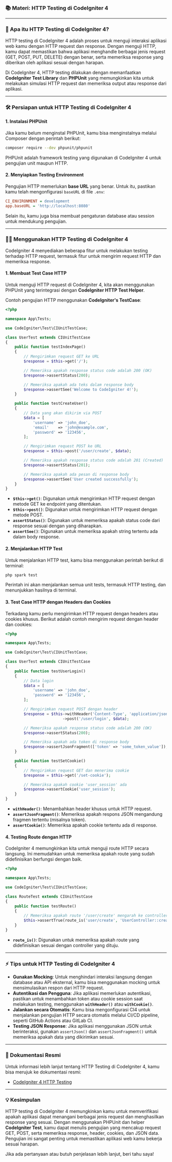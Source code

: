 ### 📚 Materi: HTTP Testing di CodeIgniter 4

---

### 🔰 Apa itu HTTP Testing di CodeIgniter 4?

HTTP testing di CodeIgniter 4 adalah proses untuk menguji interaksi aplikasi web kamu dengan HTTP request dan response. Dengan menguji HTTP, kamu dapat memastikan bahwa aplikasi menghandle berbagai jenis request (GET, POST, PUT, DELETE) dengan benar, serta memeriksa response yang diberikan oleh aplikasi sesuai dengan harapan.

Di CodeIgniter 4, HTTP testing dilakukan dengan memanfaatkan **CodeIgniter Test Library** dan **PHPUnit** yang memungkinkan kita untuk melakukan simulasi HTTP request dan memeriksa output atau response dari aplikasi.

---

### 🛠️ Persiapan untuk HTTP Testing di CodeIgniter 4

#### 1. **Instalasi PHPUnit**

Jika kamu belum menginstal PHPUnit, kamu bisa menginstalnya melalui Composer dengan perintah berikut:

```bash
composer require --dev phpunit/phpunit
```

PHPUnit adalah framework testing yang digunakan di CodeIgniter 4 untuk pengujian unit maupun HTTP.

#### 2. **Menyiapkan Testing Environment**

Pengujian HTTP memerlukan **base URL** yang benar. Untuk itu, pastikan kamu telah mengonfigurasi `baseURL` di file `.env`:

```ini
CI_ENVIRONMENT = development
app.baseURL = 'http://localhost:8080'
```

Selain itu, kamu juga bisa membuat pengaturan database atau session untuk mendukung pengujian.

---

### 🧑‍💻 Menggunakan HTTP Testing di CodeIgniter 4

CodeIgniter 4 menyediakan beberapa fitur untuk melakukan testing terhadap HTTP request, termasuk fitur untuk mengirim request HTTP dan memeriksa response.

#### 1. **Membuat Test Case HTTP**

Untuk menguji HTTP request di CodeIgniter 4, kita akan menggunakan PHPUnit yang terintegrasi dengan **CodeIgniter HTTP Test Helper**.

Contoh pengujian HTTP menggunakan **CodeIgniter's TestCase**:

```php
<?php

namespace App\Tests;

use CodeIgniter\Test\CIUnitTestCase;

class UserTest extends CIUnitTestCase
{
    public function testIndexPage()
    {
        // Mengirimkan request GET ke URL
        $response = $this->get('/');

        // Memeriksa apakah response status code adalah 200 (OK)
        $response->assertStatus(200);

        // Memeriksa apakah ada teks dalam response body
        $response->assertSee('Welcome to CodeIgniter 4!');
    }

    public function testCreateUser()
    {
        // Data yang akan dikirim via POST
        $data = [
            'username' => 'john_doe',
            'email'    => 'john@example.com',
            'password' => '123456',
        ];

        // Mengirimkan request POST ke URL
        $response = $this->post('/user/create', $data);

        // Memeriksa apakah response status code adalah 201 (Created)
        $response->assertStatus(201);

        // Memeriksa apakah ada pesan di response body
        $response->assertSee('User created successfully');
    }
}
```

- **`$this->get()`**: Digunakan untuk mengirimkan HTTP request dengan metode GET ke endpoint yang ditentukan.
- **`$this->post()`**: Digunakan untuk mengirimkan HTTP request dengan metode POST.
- **`assertStatus()`**: Digunakan untuk memeriksa apakah status code dari response sesuai dengan yang diharapkan.
- **`assertSee()`**: Digunakan untuk memeriksa apakah string tertentu ada dalam body response.

#### 2. **Menjalankan HTTP Test**

Untuk menjalankan HTTP test, kamu bisa menggunakan perintah berikut di terminal:

```bash
php spark test
```

Perintah ini akan menjalankan semua unit tests, termasuk HTTP testing, dan menunjukkan hasilnya di terminal.

#### 3. **Test Case HTTP dengan Headers dan Cookies**

Terkadang kamu perlu mengirimkan HTTP request dengan headers atau cookies khusus. Berikut adalah contoh mengirim request dengan header dan cookies:

```php
<?php

namespace App\Tests;

use CodeIgniter\Test\CIUnitTestCase;

class UserTest extends CIUnitTestCase
{
    public function testUserLogin()
    {
        // Data login
        $data = [
            'username' => 'john_doe',
            'password' => '123456',
        ];

        // Mengirimkan request POST dengan header
        $response = $this->withHeader('Content-Type', 'application/json')
                         ->post('/user/login', $data);

        // Memeriksa apakah response status code adalah 200 (OK)
        $response->assertStatus(200);

        // Memeriksa apakah ada token di response body
        $response->assertJsonFragment(['token' => 'some_token_value']);
    }

    public function testSetCookie()
    {
        // Mengirimkan request GET dan menerima cookie
        $response = $this->get('/set-cookie');

        // Memeriksa apakah cookie 'user_session' ada
        $response->assertCookie('user_session');
    }
}
```

- **`withHeader()`**: Menambahkan header khusus untuk HTTP request.
- **`assertJsonFragment()`**: Memeriksa apakah respons JSON mengandung fragmen tertentu (misalnya token).
- **`assertCookie()`**: Memeriksa apakah cookie tertentu ada di response.

#### 4. **Testing Route dengan HTTP**

CodeIgniter 4 memungkinkan kita untuk menguji route HTTP secara langsung. Ini memudahkan untuk memeriksa apakah route yang sudah didefinisikan berfungsi dengan baik.

```php
<?php

namespace App\Tests;

use CodeIgniter\Test\CIUnitTestCase;

class RouteTest extends CIUnitTestCase
{
    public function testRoute()
    {
        // Memeriksa apakah route '/user/create' mengarah ke controller yang benar
        $this->assertTrue(route_is('user/create', 'UserController::create'));
    }
}
```

- **`route_is()`**: Digunakan untuk memeriksa apakah route yang didefinisikan sesuai dengan controller yang dituju.

---

### ⚡ Tips untuk HTTP Testing di CodeIgniter 4

- **Gunakan Mocking**: Untuk menghindari interaksi langsung dengan database atau API eksternal, kamu bisa menggunakan mocking untuk mensimulasikan respon dari HTTP request.
- **Autentikasi dan Pengguna**: Jika aplikasi memerlukan autentikasi, pastikan untuk menambahkan token atau cookie session saat melakukan testing, menggunakan **`withHeader()`** atau **`withCookie()`**.
- **Jalankan secara Otomatis**: Kamu bisa mengonfigurasi CI4 untuk menjalankan pengujian HTTP secara otomatis melalui CI/CD pipeline, seperti GitHub Actions atau GitLab CI.
- **Testing JSON Response**: Jika aplikasi menggunakan JSON untuk berinteraksi, gunakan `assertJson()` dan `assertJsonFragment()` untuk memeriksa apakah data yang dikirimkan sesuai.

---

### 📘 Dokumentasi Resmi

Untuk informasi lebih lanjut tentang HTTP Testing di CodeIgniter 4, kamu bisa merujuk ke dokumentasi resmi:

- [CodeIgniter 4 HTTP Testing](https://codeigniter4.github.io/userguide/testing/http.html)

---

### 💡 Kesimpulan

HTTP testing di CodeIgniter 4 memungkinkan kamu untuk memverifikasi apakah aplikasi dapat menangani berbagai jenis request dan menghasilkan response yang sesuai. Dengan menggunakan PHPUnit dan helper **CodeIgniter Test**, kamu dapat menulis pengujian yang mencakup request GET, POST, serta memeriksa response, header, cookies, dan JSON data. Pengujian ini sangat penting untuk memastikan aplikasi web kamu bekerja sesuai harapan.

Jika ada pertanyaan atau butuh penjelasan lebih lanjut, beri tahu saya!